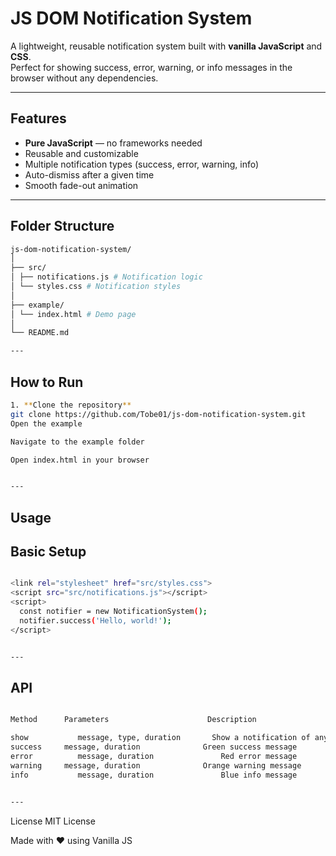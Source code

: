 # JS DOM Notification System

A lightweight, reusable notification system built with **vanilla JavaScript** and **CSS**.  
Perfect for showing success, error, warning, or info messages in the browser without any dependencies.

---

## Features
- **Pure JavaScript** — no frameworks needed
- Reusable and customizable
- Multiple notification types (success, error, warning, info)
- Auto-dismiss after a given time
- Smooth fade-out animation

---

## Folder Structure
```bash
js-dom-notification-system/
│
├── src/
│ ├── notifications.js # Notification logic
│ └── styles.css # Notification styles
│
├── example/
│ └── index.html # Demo page
│
└── README.md

---
```
## How to Run
```bash
1. **Clone the repository**
git clone https://github.com/Tobe01/js-dom-notification-system.git
Open the example

Navigate to the example folder

Open index.html in your browser


---
```
## Usage
## Basic Setup
```bash

<link rel="stylesheet" href="src/styles.css">
<script src="src/notifications.js"></script>
<script>
  const notifier = new NotificationSystem();
  notifier.success('Hello, world!');
</script>


---

```
## API

```bash

Method	    Parameters	                    Description

show	       message, type, duration	     Show a notification of any type
success	    message, duration	           Green success message
error	       message, duration	           Red error message
warning	    message, duration	           Orange warning message
info	       message, duration	           Blue info message


---

```
License
MIT License

Made with ❤️ using Vanilla JS
